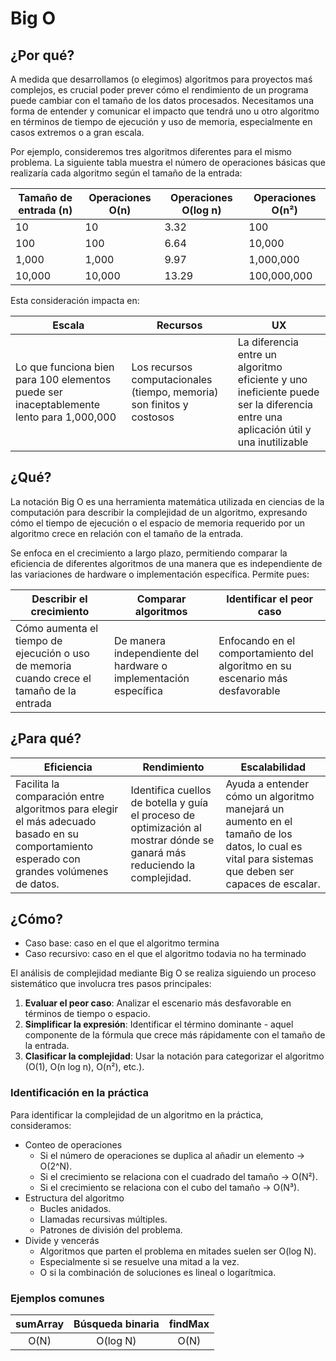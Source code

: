 # Big O

## ¿Por qué?

A medida que desarrollamos (o elegimos) algoritmos para proyectos maś complejos, es crucial poder prever cómo el rendimiento de un programa puede cambiar con el tamaño de los datos procesados. Necesitamos una forma de entender y comunicar el impacto que tendrá uno u otro algoritmo en términos de tiempo de ejecución y uso de memoria, especialmente en casos extremos o a gran escala.

Por ejemplo, consideremos tres algoritmos diferentes para el mismo problema. La siguiente tabla muestra el número de operaciones básicas que realizaría cada algoritmo según el tamaño de la entrada:

<div align=center>

| Tamaño de entrada (n) | Operaciones O(n) | Operaciones O(log n) | Operaciones O(n²) |
| --------------------- | ---------------- | -------------------- | ----------------- |
| 10                    | 10               | 3.32                 | 100               |
| 100                   | 100              | 6.64                 | 10,000            |
| 1,000                 | 1,000            | 9.97                 | 1,000,000         |
| 10,000                | 10,000           | 13.29                | 100,000,000       |

</div>

Esta consideración impacta en:

<div align=center>

| Escala                                                                                  | Recursos                                                              | UX                                                                                                                                |
| --------------------------------------------------------------------------------------- | --------------------------------------------------------------------- | --------------------------------------------------------------------------------------------------------------------------------- |
| Lo que funciona bien para 100 elementos puede ser inaceptablemente lento para 1,000,000 | Los recursos computacionales (tiempo, memoria) son finitos y costosos | La diferencia entre un algoritmo eficiente y uno ineficiente puede ser la diferencia entre una aplicación útil y una inutilizable |

</div>

## ¿Qué?

La notación Big O es una herramienta matemática utilizada en ciencias de la computación para describir la complejidad de un algoritmo, expresando cómo el tiempo de ejecución o el espacio de memoria requerido por un algoritmo crece en relación con el tamaño de la entrada.

Se enfoca en el crecimiento a largo plazo, permitiendo comparar la eficiencia de diferentes algoritmos de una manera que es independiente de las variaciones de hardware o implementación específica. Permite pues:

<div align=center>

| Describir el crecimiento                                                                  | Comparar algoritmos                                              | Identificar el peor caso                                                      |
| ----------------------------------------------------------------------------------------- | ---------------------------------------------------------------- | ----------------------------------------------------------------------------- |
| Cómo aumenta el tiempo de ejecución o uso de memoria cuando crece el tamaño de la entrada | De manera independiente del hardware o implementación específica | Enfocando en el comportamiento del algoritmo en su escenario más desfavorable |

</div>

## ¿Para qué?

<div align=center>

| Eficiencia                                                                                                                                | Rendimiento                                                                                                               | Escalabilidad                                                                                                                                      |
| ----------------------------------------------------------------------------------------------------------------------------------------- | ------------------------------------------------------------------------------------------------------------------------- | -------------------------------------------------------------------------------------------------------------------------------------------------- |
| Facilita la comparación entre algoritmos para elegir el más adecuado basado en su comportamiento esperado con grandes volúmenes de datos. | Identifica cuellos de botella y guía el proceso de optimización al mostrar dónde se ganará más reduciendo la complejidad. | Ayuda a entender cómo un algoritmo manejará un aumento en el tamaño de los datos, lo cual es vital para sistemas que deben ser capaces de escalar. |

</div>

## ¿Cómo?

- Caso base: caso en el que el algoritmo termina
- Caso recursivo: caso en el que el algoritmo todavia no ha terminado

El análisis de complejidad mediante Big O se realiza siguiendo un proceso sistemático que involucra tres pasos principales:

1. **Evaluar el peor caso**: Analizar el escenario más desfavorable en términos de tiempo o espacio.
2. **Simplificar la expresión**: Identificar el término dominante - aquel componente de la fórmula que crece más rápidamente con el tamaño de la entrada.
3. **Clasificar la complejidad**: Usar la notación para categorizar el algoritmo (O(1), O(n log n), O(n²), etc.).

### Identificación en la práctica

Para identificar la complejidad de un algoritmo en la práctica, consideramos:

- Conteo de operaciones
  - Si el número de operaciones se duplica al añadir un elemento → O(2^N).
  - Si el crecimiento se relaciona con el cuadrado del tamaño → O(N²).
  - Si el crecimiento se relaciona con el cubo del tamaño → O(N³).
- Estructura del algoritmo
  - Bucles anidados.
  - Llamadas recursivas múltiples.
  - Patrones de división del problema.
- Divide y vencerás
  - Algoritmos que parten el problema en mitades suelen ser O(log N).
  - Especialmente si se resuelve una mitad a la vez.
  - O si la combinación de soluciones es lineal o logarítmica.

### Ejemplos comunes

| sumArray | Búsqueda binaria | findMax |
| :------: | :--------------: | :-----: |
|   O(N)   |     O(log N)     |  O(N)   |
